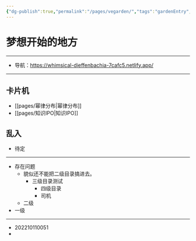 ```yaml
---
{"dg-publish":true,"permalink":"/pages/vegarden/","tags":"gardenEntry","dgHomeLink":true,"dgPassFrontmatter":false}
---
```




# 梦想开始的地方
---
- 导航：https://whimsical-dieffenbachia-7cafc5.netlify.app/

---


## 卡片机
 
- [[pages/幂律分布|幂律分布]]
- [[pages/知识IPO|知识IPO]]


## 乱入
- 待定

---

- 存在问题
	- 貌似还不能把二级目录搞进去。
		- 三级目录测试
			- 四级目录
			- 司机
	- 二级
- 一级

--- 
- 202210110051
- 